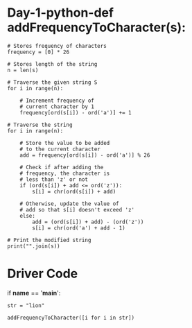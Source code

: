 # Day-1-python-def addFrequencyToCharacter(s):
     
    # Stores frequency of characters
    frequency = [0] * 26
 
    # Stores length of the string
    n = len(s)
 
    # Traverse the given string S
    for i in range(n):
         
        # Increment frequency of
        # current character by 1
        frequency[ord(s[i]) - ord('a')] += 1
 
    # Traverse the string
    for i in range(n):
         
        # Store the value to be added
        # to the current character
        add = frequency[ord(s[i]) - ord('a')] % 26
 
        # Check if after adding the
        # frequency, the character is
        # less than 'z' or not
        if (ord(s[i]) + add <= ord('z')):
            s[i] = chr(ord(s[i]) + add)
 
        # Otherwise, update the value of
        # add so that s[i] doesn't exceed 'z'
        else:
            add = (ord(s[i]) + add) - (ord('z'))
            s[i] = chr(ord('a') + add - 1)
 
    # Print the modified string
    print("".join(s))
 
# Driver Code
if __name__ == '__main__':
     
    str = "lion"
     
    addFrequencyToCharacter([i for i in str])
